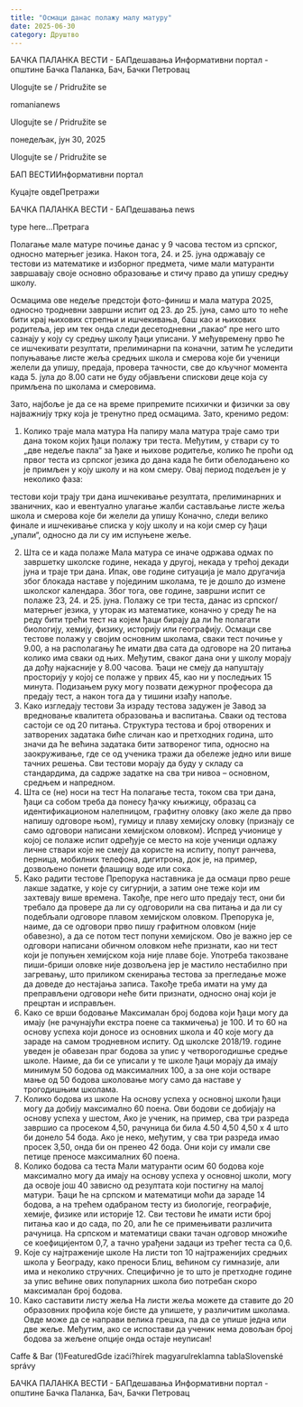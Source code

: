 ```yaml
---
title: "Осмаци данас полажу малу матуру"
date: 2025-06-30
category: Друштво
---
```


БАЧКА ПАЛАНКА ВЕСТИ - БАПдешавања Информативни портал - општине Бачка Паланка, Бач, Бачки Петровац

Ulogujte se / Pridružite se

romanianews

Ulogujte se / Pridružite se

понедељак, јун 30, 2025

Ulogujte se / Pridružite se

БАП ВЕСТИИнформативни портал

Куцајте овдеПретражи

БАЧКА ПАЛАНКА ВЕСТИ - БАПдешавања news

type here...Претрага

Полагање мале матуре почиње данас у 9 часова тестом из српског, односно матерњег језика. Након тога, 24. и 25. јуна одржавају се тестови из математике и изборног предмета, чиме мали матуранти завршавају своје основно образовање и стичу право да упишу средњу школу.

Осмацима ове недеље предстоји фото-финиш и мала матура 2025, односно тродневни завршни испит од 23. до 25. јуна, само што то неће бити крај њихових стрепњи и ишчекивања, баш као и њихових родитеља, јер им тек онда следи десетодневни „пакао“ пре него што сазнају у коју су средњу школу ђаци уписани.
У међувремену прво ће се ишчекивати резултати, прелиминарни па коначни, затим ће уследити попуњавање листе жеља средњих школа и смерова које би ученици желели да упишу, предаја, провера тачности, све до кључног момента када 5. јула до 8.00 сати не буду објављени спискови деце која су примљена по школама и смеровима.


Зато, најбоље је да се на време припремите психички и физички за ову најважнију трку која је тренутно пред осмацима. Зато, кренимо редом:


1. Колико траје мала матура
На папиру мала матура траје само три дана током којих ђаци полажу три теста. Међутим, у ствари су то „две недеље пакла“ за ђаке и њихове родитеље, колико ће проћи од првог теста из српског језика до дана када ће бити обелодањено ко је примљен у коју школу и на ком смеру.
Овај период подељен је у неколико фаза:



тестови који трају три дана
ишчекивање резултата, прелиминарних и званичних, као и евентуално улагање жалби
састављање листе жеља школа и смерова које би желели да упишу
Коначно, следи велико финале и ишчекивање списка у коју школу и на који смер су ђаци „упали“, односно да ли су им испуњене жеље.

2. Шта се и када полаже
Мала матура се иначе одржава одмах по завршетку школске године, некада у другој, некада у трећој декади јуна и траје три дана. Ипак, ове године ситуација је мало другачија због блокада наставе у појединим школама, те је дошло до измене школског календара. Због тога, ове године, завршни испит се полаже 23, 24. и 25. јуна.
Полажу се три теста, данас из српског/матерњег језика, у уторак из математике, коначно у среду ће на реду бити трећи тест на којем ђаци бирају да ли ће полагати биологију, хемију, физику, историју или географију.
Осмаци све тестове полажу у својим основним школама, сваки тест почиње у 9.00, а на располагању ће имати два сата да одговоре на 20 питања колико има сваки од њих. Међутим, сваког дана они у школу морају да дођу најкасније у 8.00 часова.
Ђаци не смеју да напуштају просторију у којој се полаже у првих 45, као ни у последњих 15 минута. Подизањем руку могу позвати дежурног професора да предају тест, а након тога да у тишини изађу напоље.
3. Како изгледају тестови
За израду тестова задужен је Завод за вредновање квалитета образовања и васпитања. Сваки од тестова састоји се од 20 питања. Структура тестова и број отворених и затворених задатака биће сличан као и претходних година, што значи да ће већина задатака бити затвореног типа, односно на заокруживање, где се од ученика тражи да обележе једно или више тачних решења.
Сви тестови морају да буду у складу са стандардима, да садрже задатке на сва три нивоа – основном, средњем и напредном.
4. Шта се (не) носи на тест
На полагање теста, током сва три дана, ђаци са собом треба да понесу ђачку књижицу, образац са идентификационом налепницом, графитну оловку (ако желе да прво напишу одговоре њом), гумицу и плаву хемијску оловку (признају се само одговори написани хемијском оловком).
Испред учионице у којој се полаже испит одређује се место на које ученици одлажу личне ствари које не смеју да користе на испиту, попут ранчева, перница, мобилних телефона, дигитрона, док је, на пример, дозвољено понети флашицу воде или сока.
5. Како радити тестове
Препорука наставника је да осмаци прво реше лакше задатке, у које су сигурнији, а затим оне теже који им захтевају више времена. Такође, пре него што предају тест, они би требало да провере да ли су одговорили на сва питања и да ли су подебљали одговоре плавом хемијском оловком.
Препорука је, наиме, да се одговори прво пишу графитном оловком (није обавезно), а да се потом тест попуни хемијском. Ово је важно јер се одговори написани обичном оловком неће признати, као ни тест који је попуњен хемијском која није плаве боје. Употреба такозване пиши-бриши оловке није дозвољена јер је мастило нестабилно при загревању, што приликом скенирања тестова за прегледање може да доведе до нестајања записа.
Такође треба имати на уму да преправљени одговори неће бити признати, односно онај који је прецртан и исправљен.
6. Како се врши бодовање
Максималан број бодова који ђаци могу да имају (не рачунајући екстра поене са такмичења) је 100. И то 60 на основу успеха који доносе из основних школа и 40 које могу да зараде на самом тродневном испиту.
Од школске 2018/19. године уведен је обавезан праг бодова за упис у четворогодишње средње школе. Наиме, да би се уписали у те школе ђаци морају да имају минимум 50 бодова од максималних 100, а за оне који остваре мање од 50 бодова школовање могу само да наставе у трогодишњим школама.
7. Колико бодова из школе
На основу успеха у основној школи ђаци могу да добију максимално 60 поена. Ови бодови се добијају на основу успеха у шестом, Ако је ученик, на пример, сва три разреда завршио са просеком 4,50, рачуница би била 4.50 4,50 4,50 x 4 што би донело 54 бода. Ако је неко, међутим, у сва три разреда имао просек 3,50, онда би он пренео 42 бода.
Они који су имали све петице преносе максималних 60 поена.
8. Колико бодова са теста
Мали матуранти осим 60 бодова које максимално могу да имају на основу успеха у основној школи, могу да освоје још 40 зависно од резултата који постигну на малој матури.
Ђаци ће на српском и математици моћи да зараде 14 бодова, а на трећем одабраном тесту из биологије, географије, хемије, физике или историје 12.
Сви тестови ће имати исти број питања као и до сада, по 20, али ће се примењивати различита рачуница. На српском и математици сваки тачан одговор множиће се коефицијентом 0,7, а тачно урађени задаци из трећег теста са 0,6.
9. Које су најтраженије школе
На листи топ 10 најтраженијих средњих школа у Београду, како преноси Блиц, већином су гимназије, али има и неколико стручних. Специфично је то што је претходне године за упис већине ових популарних школа био потребан скоро максималан број бодова.
10. Како саставити листу жеља
На листи жеља можете да ставите до 20 образовних профила које бисте да упишете, у различитим школама. Овде може да се направи велика грешка, па да се упише једна или две жеље. Међутим, ако се испостави да ученик нема довољан број бодова за жељене опције онда остаје неуписан!

Caffe & Bar (1)FeaturedGde izaći?hírek magyarulreklamna tablaSlovenské správy

БАЧКА ПАЛАНКА ВЕСТИ - БАПдешавања Информативни портал - општине Бачка Паланка, Бач, Бачки Петровац
